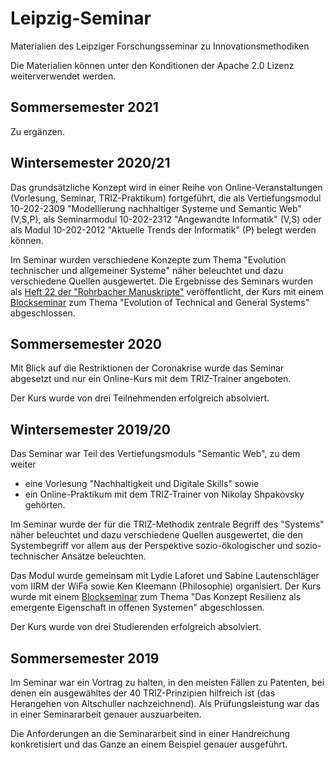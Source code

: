 # Leipzig-Seminar

Materialien des Leipziger Forschungsseminar zu Innovationsmethodiken

Die Materialien können unter den Konditionen der Apache 2.0 Lizenz
weiterverwendet werden.

## Sommersemester 2021

Zu ergänzen.

## Wintersemester 2020/21

Das grundsätzliche Konzept wird in einer Reihe von Online-Veranstaltungen
(Vorlesung, Seminar, TRIZ-Praktikum) fortgeführt, die als Vertiefungsmodul
10-202-2309 "Modellierung nachhaltiger Systeme und Semantic Web" (V,S,P), als
Seminarmodul 10-202-2312 "Angewandte Informatik" (V,S) oder als Modul
10-202-2012 "Aktuelle Trends der Informatik" (P) belegt werden können.  

Im Seminar wurden verschiedene Konzepte zum Thema "Evolution technischer und
allgemeiner Systeme" näher beleuchtet und dazu verschiedene Quellen
ausgewertet.  Die Ergebnisse des Seminars wurden als [Heft 22 der "Rohrbacher
Manuskripte"](http://www.dorfwiki.org/wiki.cgi?HansGertGraebe/RohrbacherKreis/RohrbacherManuskripte)
veröffentlicht, der Kurs mit einem
[Blockseminar](http://www.dorfwiki.org/wiki.cgi?HansGertGraebe/LeipzigerGespraeche/2021-02-05)
zum Thema "Evolution of Technical and General Systems" abgeschlossen.

## Sommersemester 2020

Mit Blick auf die Restriktionen der Coronakrise wurde das Seminar abgesetzt
und nur ein Online-Kurs mit dem TRIZ-Trainer angeboten.

Der Kurs wurde von drei Teilnehmenden erfolgreich absolviert.

## Wintersemester 2019/20

Das Seminar war Teil des Vertiefungsmoduls "Semantic Web", zu dem weiter
* eine Vorlesung "Nachhaltigkeit und Digitale Skills" sowie
* ein Online-Praktikum mit dem TRIZ-Trainer von Nikolay Shpakovsky
gehörten.

Im Seminar wurde der für die TRIZ-Methodik zentrale Begriff des "Systems"
näher beleuchtet und dazu verschiedene Quellen ausgewertet, die den
Systembegriff vor allem aus der Perspektive sozio-ökologischer und
sozio-technischer Ansätze beleuchten. 

Das Modul wurde gemeinsam mit Lydie Laforet und Sabine Lautenschläger vom IIRM
der WiFa sowie Ken Kleemann (Philosophie) organisiert.  Der Kurs wurde mit
einem
[Blockseminar](http://www.dorfwiki.org/wiki.cgi?HansGertGraebe/LeipzigerGespraeche/2020-02-07)
zum Thema "Das Konzept Resilienz als emergente Eigenschaft in offenen
Systemen" abgeschlossen.

Der Kurs wurde von drei Studierenden erfolgreich absolviert.

## Sommersemester 2019

Im Seminar war ein Vortrag zu halten, in den meisten Fällen zu Patenten, bei
denen ein ausgewähltes der 40 TRIZ-Prinzipien hilfreich ist (das Herangehen
von Altschuller nachzeichnend). Als Prüfungsleistung war das in einer
Seminararbeit genauer auszuarbeiten.

Die Anforderungen an die Seminararbeit sind in einer Handreichung
konkretisiert und das Ganze an einem Beispiel genauer ausgeführt.


